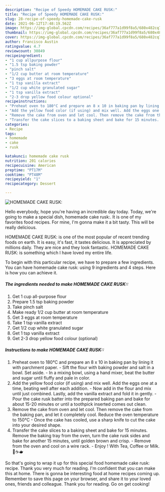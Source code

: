 ```yaml
---
description: "Recipe of Speedy HOMEMADE CAKE RUSK:"
title: "Recipe of Speedy HOMEMADE CAKE RUSK:"
slug: 28-recipe-of-speedy-homemade-cake-rusk
date: 2021-06-12T17:48:19.562Z
image: https://img-global.cpcdn.com/recipes/36af777a1d99f8a5/680x482cq70/homemade-cake-rusk-recipe-main-photo.jpg
thumbnail: https://img-global.cpcdn.com/recipes/36af777a1d99f8a5/680x482cq70/homemade-cake-rusk-recipe-main-photo.jpg
cover: https://img-global.cpcdn.com/recipes/36af777a1d99f8a5/680x482cq70/homemade-cake-rusk-recipe-main-photo.jpg
author: Francisco Austin
ratingvalue: 4.7
reviewcount: 30849
recipeingredient:
- "1 cup allpurpose flour"
- "1.5 tsp baking powder"
- "pinch salt"
- "1/2 cup butter at room temperature"
- "3 eggs at room temperature"
- "1 tsp vanilla extract"
- "1/2 cup white granulated sugar"
- "1 tsp vanilla extract"
- "2-3 drop yellow food colour optional"
recipeinstructions:
- "Preheat oven to 180°C and prepare an 8 x 10 in baking pan by lining it with parchment paper. Sift the flour with baking powder and salt in a bowl. Set aside. In a mixing bowl, using a hand mixer, beat the butter and sugar until fluffy and pale in color."
- "Add the yellow food color (if using) and mix well. Add the eggs one at a time, beating well after each addition. Now add in the flour and mix until just combined. Lastly, add the vanilla extract and fold it in gently. Pour the cake rusk batter into the prepared baking pan and bake for about 15-20 minutes or until a toothpick inserted comes out clean."
- "Remove the cake from oven and let cool. Then remove the cake from the baking pan, and let it completely cool. Reduce the oven temperature to 150°C  Once the cake has cooled, use a sharp knife to cut the cake into your desired shape."
- "Transfer the cake slices to a baking sheet and bake for 15 minutes. Remove the baking tray from the oven, turn the cake rusk sides and bake for another 15 minutes, until golden brown and crisp. Remove from the oven and cool on a wire rack. Enjoy ! With Tea, Coffee or Milk. 🥛☕️🫖"
categories:
- Recipe
tags:
- homemade
- cake
- rusk

katakunci: homemade cake rusk 
nutrition: 201 calories
recipecuisine: American
preptime: "PT17M"
cooktime: "PT48M"
recipeyield: "1"
recipecategory: Dessert

---
```



![HOMEMADE CAKE RUSK:](https://img-global.cpcdn.com/recipes/36af777a1d99f8a5/680x482cq70/homemade-cake-rusk-recipe-main-photo.jpg)

Hello everybody, hope you're having an incredible day today. Today, we're going to make a special dish, homemade cake rusk:. It is one of my favorites food recipes. For mine, I'm gonna make it a bit tasty. This will be really delicious.

HOMEMADE CAKE RUSK: is one of the most popular of recent trending foods on earth. It is easy, it's fast, it tastes delicious. It is appreciated by millions daily. They are nice and they look fantastic. HOMEMADE CAKE RUSK: is something which I have loved my entire life.




To begin with this particular recipe, we have to prepare a few ingredients. You can have homemade cake rusk: using 9 ingredients and 4 steps. Here is how you can achieve it.

<!--inarticleads1-->

##### The ingredients needed to make HOMEMADE CAKE RUSK::

1. Get 1 cup all-purpose flour
1. Prepare 1.5 tsp baking powder
1. Take pinch salt
1. Make ready 1/2 cup butter at room temperature
1. Get 3 eggs at room temperature
1. Take 1 tsp vanilla extract
1. Get 1/2 cup white granulated sugar
1. Get 1 tsp vanilla extract
1. Get 2-3 drop yellow food colour (optional)




<!--inarticleads2-->

##### Instructions to make HOMEMADE CAKE RUSK::

1. Preheat oven to 180°C and prepare an 8 x 10 in baking pan by lining it with parchment paper. - Sift the flour with baking powder and salt in a bowl. Set aside. - In a mixing bowl, using a hand mixer, beat the butter and sugar until fluffy and pale in color.
1. Add the yellow food color (if using) and mix well. Add the eggs one at a time, beating well after each addition. - Now add in the flour and mix until just combined. Lastly, add the vanilla extract and fold it in gently. - Pour the cake rusk batter into the prepared baking pan and bake for about 15-20 minutes or until a toothpick inserted comes out clean.
1. Remove the cake from oven and let cool. Then remove the cake from the baking pan, and let it completely cool. Reduce the oven temperature to 150°C  - Once the cake has cooled, use a sharp knife to cut the cake into your desired shape.
1. Transfer the cake slices to a baking sheet and bake for 15 minutes. Remove the baking tray from the oven, turn the cake rusk sides and bake for another 15 minutes, until golden brown and crisp. - Remove from the oven and cool on a wire rack. - Enjoy ! With Tea, Coffee or Milk. 🥛☕️🫖




So that's going to wrap it up for this special food homemade cake rusk: recipe. Thank you very much for reading. I'm confident that you can make this at home. There is gonna be interesting food at home recipes coming up. Remember to save this page on your browser, and share it to your loved ones, friends and colleague. Thank you for reading. Go on get cooking!
